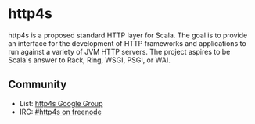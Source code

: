# http4s

http4s is a proposed standard HTTP layer for Scala.  The goal is to
provide an interface for the development of HTTP frameworks and
applications to run against a variety of JVM HTTP servers.  The
project aspires to be Scala's answer to Rack, Ring, WSGI, PSGI, or
WAI.

## Community

* List: [http4s Google Group](http://groups.google.com/group/http4s)
* IRC: [#http4s on freenode](http://webchat.freenode.net/?channels=http4s)




